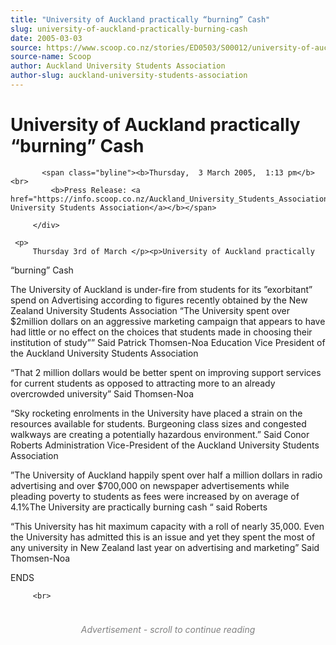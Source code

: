 ```yaml
---
title: "University of Auckland practically “burning” Cash"
slug: university-of-auckland-practically-burning-cash
date: 2005-03-03
source: https://www.scoop.co.nz/stories/ED0503/S00012/university-of-auckland-practically-burning-cash.htm
source-name: Scoop
author: Auckland University Students Association
author-slug: auckland-university-students-association
---
```

<div class="story-top">
           <h1>University of Auckland practically “burning” Cash</h1>

           <span class="byline"><b>Thursday,  3 March 2005,  1:13 pm</b><br>
             <b>Press Release: <a href="https://info.scoop.co.nz/Auckland_University_Students_Association">Auckland University Students Association</a></b></span>

         </div>

	 <p>
         Thursday 3rd of March </p><p>University of Auckland practically
“burning” Cash</p><p>The University of Auckland is under-fire
from students for its ”exorbitant” spend on Advertising
according to figures recently obtained by the New Zealand
University Students Association “The University spent over
$2million dollars on an aggressive marketing campaign that
appears to have had little or no effect on the choices that
students made in choosing their institution of study”” Said
Patrick Thomsen-Noa Education Vice President of the Auckland
University Students Association</p><p>“That 2 million dollars
would be better spent on improving support services for
current students as opposed to attracting more to an already
overcrowded university” Said Thomsen-Noa</p><p>“Sky rocketing
enrolments in the University have placed a strain on the
resources available for students. Burgeoning class sizes and
congested walkways are creating a potentially hazardous
environment.” Said Conor Roberts Administration
Vice-President of the Auckland University Students
Association</p><p>”The University of Auckland happily spent over
half a million dollars in radio advertising and over
$700,000 on newspaper advertisements while pleading poverty
to students as fees were increased by on average of 4.1%The
University are practically burning cash “ said
Roberts</p><p>“This University has hit maximum capacity with a
roll of nearly 35,000. Even the University has admitted this
is an issue and yet they spent the most of any university in
New Zealand last year on advertising and marketing” Said
Thomsen-Noa</p><p>ENDS </p><p></p><p></p><p></p><p>
</p>

<p>

         <br>
</p><div id="story-footer" style="padding:20px 0;">

<div id="div-gpt-ad-1493962836337-6" style="min-width: 300px; min-height: 250px; text-align: center;"><div style="text-align:center; font-size:14px; font-style: italic; color: grey; padding: 4px;">Advertisement - scroll to continue reading</div>
  
</div>
</div>
<!--


